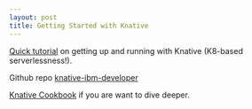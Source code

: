 ```yaml
---
layout: post
title: Getting Started with Knative
---
```

[Quick tutorial](https://developer.ibm.com/components/knative/videos/build-your-first-app-on-knative-serverless-tech-talk/) on getting up and running with Knative (K8-based serverlessness!).

Github repo [knative-ibm-developer](https://github.com/csantanapr/knative-ibm-developer)

[Knative Cookbook](https://redhat-developer-demos.github.io/knative-tutorial/knative-tutorial/index.html) if you are want to dive deeper.